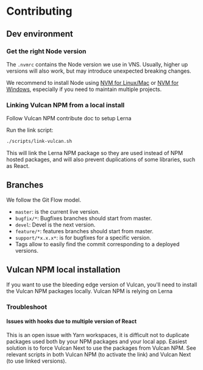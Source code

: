 # Contributing

## Dev environment

### Get the right Node version

The `.nvmrc` contains the Node version we use in VNS. Usually, higher up versions will also work, but may introduce unexpected breaking changes.

We recommend to install Node using [NVM for Linux/Mac](https://github.com/nvm-sh/nvm) or [NVM for Windows](https://github.com/coreybutler/nvm-windows), especially if you need to maintain multiple projects.

### Linking Vulcan NPM from a local install

Follow Vulcan NPM contribute doc to setup Lerna

Run the link script:

```sh
./scripts/link-vulcan.sh
```

This will link the Lerna NPM package so they are used instead of NPM hosted packages, and will also prevent
duplications of some libraries, such as React.

## Branches

We follow the Git Flow model.

- `master`: is the current live version.
- `bugfix/*`: Bugfixes branches should start from master.
- `devel`: Devel is the next version.
- `feature/*`: features branches should start from master.
- `support/*x.x.x*`: is for bugfixes for a specific version.
- Tags allow to easily find the commit corresponding to a deployed versions.

## Vulcan NPM local installation

If you want to use the bleeding edge version of Vulcan, you'll need to install the Vulcan NPM packages locally.
Vulcan NPM is relying on Lerna

### Troubleshoot

#### Issues with hooks due to multiple version of React

This is an open issue with Yarn workspaces, it is difficult not to duplicate packages used both by your NPM packages and your local app.
Easiest solution is to force Vulcan Next to use the packages from Vulcan NPM. See relevant scripts in both Vulcan NPM (to activate the link)
and Vulcan Next (to use linked versions).
